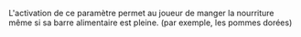 L'activation de ce paramètre permet au joueur de manger la nourriture même si sa barre alimentaire est pleine. (par exemple, les pommes dorées)
